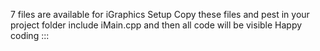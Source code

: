 7 files are available for iGraphics Setup
Copy these files and pest in your project folder
include iMain.cpp and then all code will be visible 
     Happy coding :::
